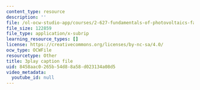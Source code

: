 ```yaml
---
content_type: resource
description: ''
file: /ol-ocw-studio-app/courses/2-627-fundamentals-of-photovoltaics-fall-2013/8458aac0265b54d88a58d023134a08d5_C42jXQLc_Jo.vtt
file_size: 122859
file_type: application/x-subrip
learning_resource_types: []
license: https://creativecommons.org/licenses/by-nc-sa/4.0/
ocw_type: OCWFile
resourcetype: Other
title: 3play caption file
uid: 8458aac0-265b-54d8-8a58-d023134a08d5
video_metadata:
  youtube_id: null
---
```

